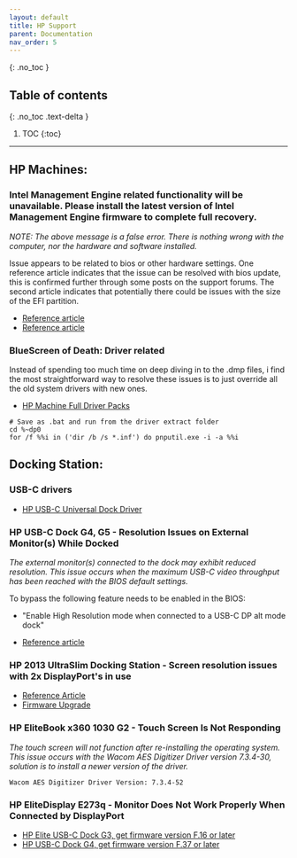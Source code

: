 ```yaml
---
layout: default
title: HP Support
parent: Documentation
nav_order: 5
---
```


{: .no_toc }

## Table of contents
{: .no_toc .text-delta }

1. TOC
{:toc}

---

## HP Machines:
### Intel Management Engine related functionality will be unavailable. Please install the latest version of Intel Management Engine firmware to complete full recovery.

*NOTE: The above message is a false error. There is nothing wrong with the computer, nor the hardware and software installed.*

Issue appears to be related to bios or other hardware settings. One reference article indicates that the issue can be resolved with bios update, this is confirmed further through some posts on the support forums. The second article indicates that potentially there could be issues with the size of the EFI partition.

- [Reference article](https://support.hp.com/my-en/document/c06466020)
- [Reference article](https://support.hp.com/au-en/document/c06466416)

### BlueScreen of Death: Driver related

Instead of spending too much time on deep diving in to the .dmp files, i find the most straightforward way to resolve these issues is to just override all the old system drivers with new ones.

- [HP Machine Full Driver Packs](https://hpia.hpcloud.hp.com/downloads/driverpackcatalog/HP_Driverpack_Matrix_x64.html)

```
# Save as .bat and run from the driver extract folder
cd %~dp0
for /f %%i in ('dir /b /s *.inf') do pnputil.exe -i -a %%i
```

## Docking Station:
### USB-C drivers

- [HP USB-C Universal Dock Driver](https://ftp.hp.com/pub/softpaq/sp92501-93000/sp92798.exe)

### HP USB-C Dock G4, G5 - Resolution Issues on External Monitor(s) While Docked

*The external monitor(s) connected to the dock may exhibit reduced resolution. This issue occurs when the maximum USB-C video throughput has been reached with the BIOS default settings.*

To bypass the following feature needs to be enabled in the BIOS:

- "Enable High Resolution mode when connected to a USB-C DP alt mode dock"

- [Reference article](https://support.hp.com/us-en/document/c06575423)

### HP 2013 UltraSlim Docking Station - Screen resolution issues with 2x DisplayPort's in use

- [Reference Article](https://h30434.www3.hp.com/t5/Business-Notebooks/Firmware-for-UltraSlim-Docking-Stations/td-p/7179965)
- [Firmware Upgrade](https://ftp.hp.com/pub/softpaq/sp79001-79500/sp79015.exe)

### HP EliteBook x360 1030 G2 - Touch Screen Is Not Responding

*The touch screen will not function after re-installing the operating system. This issue occurs with the Wacom AES Digitizer Driver version 7.3.4-30, solution is to install a newer version of the driver.*

```
Wacom AES Digitizer Driver Version: 7.3.4-52
```

### HP EliteDisplay E273q - Monitor Does Not Work Properly When Connected by DisplayPort

- [HP Elite USB-C Dock G3, get firmware version F.16 or later](https://ftp.hp.com/pub/softpaq/sp91501-92000/sp91884.exe)
- [HP USB-C Dock G4, get firmware version F.37 or later](https://ftp.hp.com/pub/softpaq/sp88501-89000/sp88999.exe)














